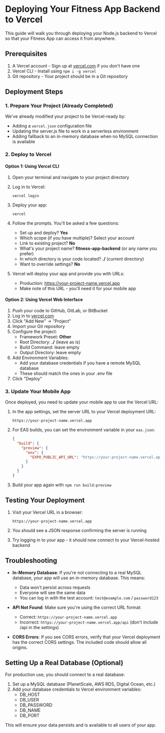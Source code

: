# Deploying Your Fitness App Backend to Vercel

This guide will walk you through deploying your Node.js backend to Vercel so that your Fitness App can access it from anywhere.

## Prerequisites

1. A Vercel account - Sign up at [vercel.com](https://vercel.com) if you don't have one
2. Vercel CLI - Install using `npm i -g vercel`
3. Git repository - Your project should be in a Git repository

## Deployment Steps

### 1. Prepare Your Project (Already Completed)

We've already modified your project to be Vercel-ready by:

- Adding a `vercel.json` configuration file
- Updating the server.js file to work in a serverless environment
- Adding fallback to an in-memory database when no MySQL connection is available

### 2. Deploy to Vercel

#### Option 1: Using Vercel CLI

1. Open your terminal and navigate to your project directory
2. Log in to Vercel:
   ```
   vercel login
   ```
3. Deploy your app:
   ```
   vercel
   ```
4. Follow the prompts. You'll be asked a few questions:

   - Set up and deploy? **Yes**
   - Which scope (if you have multiple)? Select your account
   - Link to existing project? **No**
   - What's your project name? **fitness-app-backend** (or any name you prefer)
   - In which directory is your code located? **./** (current directory)
   - Want to override settings? **No**

5. Vercel will deploy your app and provide you with URLs:
   - Production: https://your-project-name.vercel.app
   - Make note of this URL - you'll need it for your mobile app

#### Option 2: Using Vercel Web Interface

1. Push your code to GitHub, GitLab, or BitBucket
2. Log in to [vercel.com](https://vercel.com)
3. Click "Add New" → "Project"
4. Import your Git repository
5. Configure the project:
   - Framework Preset: **Other**
   - Root Directory: **./** (leave as is)
   - Build Command: leave empty
   - Output Directory: leave empty
6. Add Environment Variables:
   - Add your database credentials if you have a remote MySQL database
   - These should match the ones in your .env file
7. Click "Deploy"

### 3. Update Your Mobile App

Once deployed, you need to update your mobile app to use the Vercel URL:

1. In the app settings, set the server URL to your Vercel deployment URL:

   ```
   https://your-project-name.vercel.app
   ```

2. For EAS builds, you can set the environment variable in your `eas.json`:

   ```json
   {
     "build": {
       "preview": {
         "env": {
           "EXPO_PUBLIC_API_URL": "https://your-project-name.vercel.app"
         }
       }
     }
   }
   ```

3. Build your app again with `npm run build:preview`

## Testing Your Deployment

1. Visit your Vercel URL in a browser:
   ```
   https://your-project-name.vercel.app
   ```
2. You should see a JSON response confirming the server is running

3. Try logging in to your app - it should now connect to your Vercel-hosted backend

## Troubleshooting

- **In-Memory Database**: If you're not connecting to a real MySQL database, your app will use an in-memory database. This means:

  - Data won't persist across requests
  - Everyone will see the same data
  - You can log in with the test account: `test@example.com` / `password123`

- **API Not Found**: Make sure you're using the correct URL format:

  - Correct: `https://your-project-name.vercel.app`
  - Incorrect: `https://your-project-name.vercel.app/api` (don't include /api in the settings)

- **CORS Errors**: If you see CORS errors, verify that your Vercel deployment has the correct CORS settings. The included code should allow all origins.

## Setting Up a Real Database (Optional)

For production use, you should connect to a real database:

1. Set up a MySQL database (PlanetScale, AWS RDS, Digital Ocean, etc.)
2. Add your database credentials to Vercel environment variables:
   - DB_HOST
   - DB_USER
   - DB_PASSWORD
   - DB_NAME
   - DB_PORT

This will ensure your data persists and is available to all users of your app.
